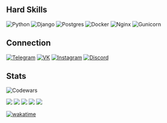 ## Hard Skills
![Python](https://img.shields.io/badge/python-3670A0?style=for-the-badge&logo=python&logoColor=ffdd54)
![Django](https://img.shields.io/badge/django-%23092E20.svg?style=for-the-badge&logo=django&logoColor=white)
![Postgres](https://img.shields.io/badge/postgres-%23316192.svg?style=for-the-badge&logo=postgresql&logoColor=white)
![Docker](https://img.shields.io/badge/docker-%230db7ed.svg?style=for-the-badge&logo=docker&logoColor=white)
![Nginx](https://img.shields.io/badge/nginx-%23009639.svg?style=for-the-badge&logo=nginx&logoColor=white)
![Gunicorn](https://img.shields.io/badge/gunicorn-%298729.svg?style=for-the-badge&logo=gunicorn&logoColor=white)

## Connection
[![Telegram](https://img.shields.io/badge/Telegram-2CA5E0?style=for-the-badge&logo=telegram&logoColor=white)](http://t.me/pavelkovvv)
[![VK](https://img.shields.io/badge/Messenger-00B2FF?style=for-the-badge&logo=messenger&logoColor=white)](https://vk.com/pavelkovvv)
[![Instagram](https://img.shields.io/badge/Instagram-%23E4405F.svg?style=for-the-badge&logo=Instagram&logoColor=white)](https://instagram.com/pavelkovv_?igshid=YmMyMTA2M2Y=)
[![Discord](https://img.shields.io/badge/Discord-%235865F2.svg?style=for-the-badge&logo=discord&logoColor=white)](https://discordapp.com/users/420915974150160388/)

## Stats
![Codewars](https://www.codewars.com/users/pavelkovvv/badges/large)

![](http://github-profile-summary-cards.vercel.app/api/cards/profile-details?username=pavelkovvv&theme=2077)
![](http://github-profile-summary-cards.vercel.app/api/cards/repos-per-language?username=pavelkovvv&theme=2077)
![](http://github-profile-summary-cards.vercel.app/api/cards/most-commit-language?username=pavelkovvv&theme=2077)
![](http://github-profile-summary-cards.vercel.app/api/cards/stats?username=pavelkovvv&theme=2077)
![](http://github-profile-summary-cards.vercel.app/api/cards/productive-time?username=pavelkovvv&theme=2077&utcOffset=3)

[![wakatime](https://wakatime.com/badge/user/885b073e-039a-464e-83fa-c85e550c4937.svg)](https://wakatime.com/@885b073e-039a-464e-83fa-c85e550c4937)
